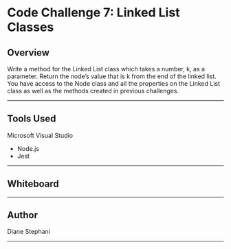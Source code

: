 # Code Challenge 7: Linked List Classes


## Overview

Write a method for the Linked List class which takes a number, k, as a parameter. Return the node’s value that is k from the end of the linked list. You have access to the Node class and all the properties on the Linked List class as well as the methods created in previous challenges.

---------------------------------

## Tools Used

Microsoft Visual Studio

- Node.js
- Jest

---------------------------------

## Whiteboard

---------------------------

## Author

Diane Stephani

------------------------------